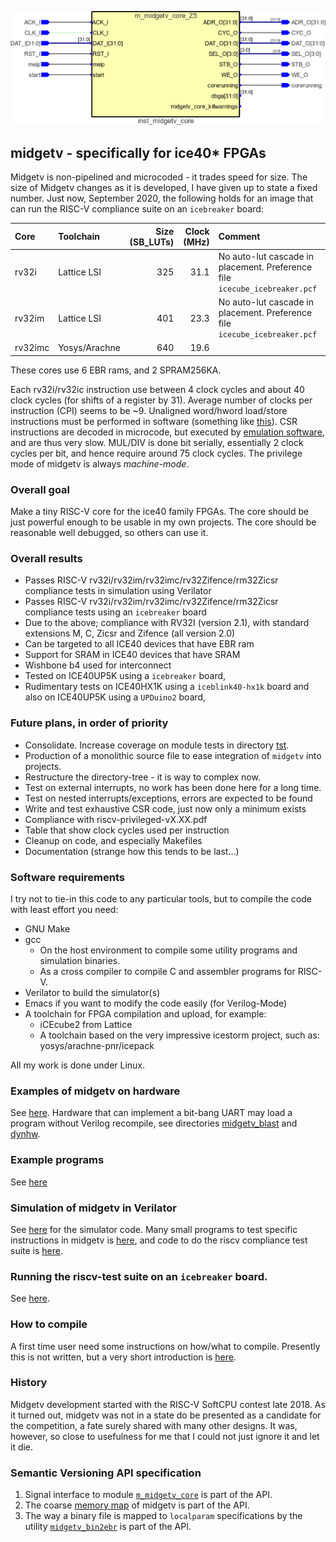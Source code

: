 ![picture of midgetv](doc/m_midgetv_core.png)
                       
## midgetv - specifically for ice40* FPGAs
   
Midgetv is non-pipelined and microcoded - it trades speed for
size. The size of Midgetv changes as it is developed, I have given up
to state a fixed number. Just now, September 2020, the following holds
for an image that can run the RISC-V compliance suite on an
`icebreaker` board:

Core    | Toolchain    | Size (SB_LUTs) | Clock (MHz) | Comment
  :---  |  :---------  |  -----------:  |  --------:  | :----
rv32i   | Lattice LSI  | 325            | 31.1        | No auto-lut cascade in placement. Preference file `icecube_icebreaker.pcf`
rv32im  | Lattice LSI  | 401            | 23.3        | No auto-lut cascade in placement. Preference file `icecube_icebreaker.pcf`
rv32imc | Yosys/Arachne| 640            | 19.6        |

These cores use 6 EBR rams, and 2 SPRAM256KA.

Each rv32i/rv32ic instruction use between 4 clock cycles and about 40
clock cycles (for shifts of a register by 31). Average number of
clocks per instruction (CPI) seems to be ~9. Unaligned word/hword
load/store instructions must be performed in software (something like
[this](work/sw/first/t160.S)).  CSR instructions are decoded in
microcode, but executed by [emulation software](work/sw/inc/midgetv_minimal_csr.S),
and are thus very slow. MUL/DIV is done bit serially, essentially 2
clock cycles per bit, and hence require around 75 clock cycles.  The
privilege mode of midgetv is always *machine-mode*.

### Overall goal

Make a tiny RISC-V core for the ice40 family FPGAs. The core should be
just powerful enough to be usable in my own projects. The core should
be reasonable well debugged, so others can use it.

### Overall results
 -  Passes RISC-V rv32i/rv32im/rv32imc/rv32Zifence/rm32Zicsr compliance
    tests in simulation using Verilator
 -  Passes RISC-V rv32i/rv32im/rv32imc/rv32Zifence/rm32Zicsr compliance
    tests using an `icebreaker` board
 -  Due to the above; compliance with RV32I (version 2.1), with standard 
    extensions M, C, Zicsr and Zifence (all version 2.0)
 -  Can be targeted to all ICE40 devices that have EBR ram
 -  Support for SRAM in ICE40 devices that have SRAM
 -  Wishbone b4 used for interconnect
 -  Tested on ICE40UP5K using a `icebreaker` board, 
  - Rudimentary tests on ICE40HX1K using a `iceblink40-hx1k` board and
    also on ICE40UP5K using a `UPDuino2` board, 

### Future plans, in order of priority
 - Consolidate. Increase coverage on module tests in directory [tst](work/tst).
 - Production of a monolithic source file to ease integration of `midgetv` into projects.
 - Restructure the directory-tree - it is way to complex now.
 - Test on external interrupts, no work has been done here for a long time.
 - Test on nested interrupts/exceptions, errors are expected to be found
 - Write and test exhaustive CSR code, just now only a minimum exists
 - Compliance with riscv-privileged-vX.XX.pdf
 - Table that show clock cycles used per instruction
 - Cleanup on code, and especially Makefiles
 - Documentation (strange how this tends to be last...)
 
### Software requirements

I try not to tie-in this code to any particular tools, but to compile the code with 
least effort you need:

- GNU Make
- gcc
  - On the host environment to compile some utility programs and simulation binaries.
  - As a cross compiler to compile C and assembler programs for RISC-V.
- Verilator to build the simulator(s)
- Emacs if you want to modify the code easily (for Verilog-Mode)
- A toolchain for FPGA compilation and upload, for example:
  - iCEcube2 from Lattice
  - A toolchain based on the very impressive icestorm project, such as: yosys/arachne-pnr/icepack

All my work is done under Linux.

### Examples of midgetv on hardware
See [here](work/hwtst). Hardware that can implement a bit-bang UART
may load a program without Verilog recompile, see directories
[midgetv_blast](work/sw/hwexamples/midgetv_blast/) and [dynhw](work/sw/dynhw/).

### Example programs
See [here](work/sw/hwexamples)

### Simulation of midgetv in Verilator
See [here](work/tst) for the simulator code. Many small programs to
test specific instructions in midgetv is [here](work/sw/first), and
code to do the riscv compliance test suite is [here](work/sw/second).

### Running the riscv-test suite on an `icebreaker` board.
See [here](work/compliance).

### How to compile
A first time user need some instructions on how/what to compile. Presently this
is not written, but a very short introduction is [here](doc/README.md).

### History

Midgetv development started with the RISC-V SoftCPU contest late
2018. As it turned out, midgetv was not in a state do be presented as
a candidate for the competition, a fate surely shared with many other
designs. It was, however, so close to usefulness for me that I could
not just ignore it and let it die.


### Semantic Versioning API specification
1. Signal interface to module [`m_midgetv_core`](work/code/m_midgetv_core.v) is part of the API.
2. The coarse [memory map](work/sw/inc/midgetv.inc) of midgetv is part of the API. 
3. The way a binary file is mapped to `localparam` specifications by the
   utility [`midgetv_bin2ebr`](work/util/midgetv_bin2ebr.c) is part of the API.
